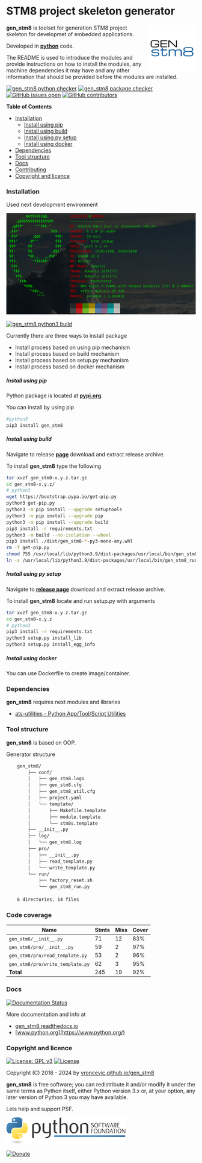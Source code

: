 # STM8 project skeleton generator

<img align="right" src="https://raw.githubusercontent.com/vroncevic/gen_stm8/dev/docs/gen_stm8_logo.png" width="25%">

**gen_stm8** is toolset for generation STM8 project skeleton for
developmet of embedded applications.

Developed in **[python](https://www.python.org/)** code.

The README is used to introduce the modules and provide instructions on
how to install the modules, any machine dependencies it may have and any
other information that should be provided before the modules are installed.

[![gen_stm8 python checker](https://github.com/vroncevic/gen_stm8/actions/workflows/gen_stm8_python_checker.yml/badge.svg)](https://github.com/vroncevic/gen_stm8/actions/workflows/gen_stm8_python_checker.yml) [![gen_stm8 package checker](https://github.com/vroncevic/gen_stm8/actions/workflows/gen_stm8_package_checker.yml/badge.svg)](https://github.com/vroncevic/gen_stm8/actions/workflows/gen_stm8_package.yml) [![GitHub issues open](https://img.shields.io/github/issues/vroncevic/gen_stm8.svg)](https://github.com/vroncevic/gen_stm8/issues) [![GitHub contributors](https://img.shields.io/github/contributors/vroncevic/gen_stm8.svg)](https://github.com/vroncevic/gen_stm8/graphs/contributors)

<!-- START doctoc generated TOC please keep comment here to allow auto update -->
<!-- DON'T EDIT THIS SECTION, INSTEAD RE-RUN doctoc TO UPDATE -->
**Table of Contents**

- [Installation](#installation)
    - [Install using pip](#install-using-pip)
    - [Install using build](#install-using-build)
    - [Install using py setup](#install-using-py-setup)
    - [Install using docker](#install-using-docker)
- [Dependencies](#dependencies)
- [Tool structure](#tool-structure)
- [Docs](#docs)
- [Contributing](#contributing)
- [Copyright and licence](#copyright-and-licence)

<!-- END doctoc generated TOC please keep comment here to allow auto update -->

### Installation

Used next development environment

![debian linux os](https://raw.githubusercontent.com/vroncevic/gen_stm8/dev/docs/debtux.png)

[![gen_stm8 python3 build](https://github.com/vroncevic/gen_stm8/actions/workflows/gen_stm8_python3_build.yml/badge.svg)](https://github.com/vroncevic/gen_stm8/actions/workflows/gen_stm8_python3_build.yml)

Currently there are three ways to install package
* Install process based on using pip mechanism
* Install process based on build mechanism
* Install process based on setup.py mechanism
* Install process based on docker mechanism

##### Install using pip

Python package is located at **[pypi.org](https://pypi.org/project/gen_stm8/)**.

You can install by using pip

```bash
#python3
pip3 install gen_stm8
```

##### Install using build

Navigate to release **[page](https://github.com/vroncevic/gen_stm8/releases/)** download and extract release archive.

To install **gen_stm8** type the following

```bash
tar xvzf gen_stm8-x.y.z.tar.gz
cd gen_stm8-x.y.z/
# python3
wget https://bootstrap.pypa.io/get-pip.py
python3 get-pip.py 
python3 -m pip install --upgrade setuptools
python3 -m pip install --upgrade pip
python3 -m pip install --upgrade build
pip3 install -r requirements.txt
python3 -m build --no-isolation --wheel
pip3 install ./dist/gen_stm8-*-py3-none-any.whl
rm -f get-pip.py
chmod 755 /usr/local/lib/python3.9/dist-packages/usr/local/bin/gen_stm8_run.py
ln -s /usr/local/lib/python3.9/dist-packages/usr/local/bin/gen_stm8_run.py /usr/local/bin/gen_stm8_run.py
```

##### Install using py setup

Navigate to **[release page](https://github.com/vroncevic/gen_stm8/releases)** download and extract release archive.

To install **gen_stm8** locate and run setup.py with arguments

```bash
tar xvzf gen_stm8-x.y.z.tar.gz
cd gen_stm8-x.y.z
# python3
pip3 install -r requirements.txt
python3 setup.py install_lib
python3 setup.py install_egg_info
```

##### Install using docker

You can use Dockerfile to create image/container.

### Dependencies

**gen_stm8** requires next modules and libraries

- [ats-utilities - Python App/Tool/Script Utilities](https://vroncevic.github.io/ats_utilities)

### Tool structure

**gen_stm8** is based on OOP.

Generator structure

```bash
    gen_stm8/
        ├── conf/
        │   ├── gen_stm8.logo
        │   ├── gen_stm8.cfg
        │   ├── gen_stm8_util.cfg
        │   ├── project.yaml
        │   └── template/
        │       ├── Makefile.template
        │       ├── module.template
        │       └── stm8s.template
        ├── __init__.py
        ├── log/
        │   └── gen_stm8.log
        ├── pro/
        │   ├── __init__.py
        │   ├── read_template.py
        │   └── write_template.py
        └── run/
            ├── factory_reset.sh
            └── gen_stm8_run.py

    6 directories, 14 files
```

### Code coverage

| Name | Stmts | Miss | Cover |
|------|-------|------|-------|
| `gen_stm8/__init__.py` | 71 | 12 | 83% |
| `gen_stm8/pro/__init__.py` | 59 | 2 | 97% |
| `gen_stm8/pro/read_template.py` | 53 | 2 | 96% |
| `gen_stm8/pro/write_template.py` | 62 | 3 | 95% |
| **Total** | 245 | 19 | 92% |

### Docs

[![Documentation Status](https://readthedocs.org/projects/gen-stm8/badge/?version=latest)](https://gen-stm8.readthedocs.io/en/latest/?badge=latest)

More documentation and info at

- [gen_stm8.readthedocs.io](https://gen-stm8.readthedocs.io/)
- [www.python.org](https://www.python.org/)

### Copyright and licence

[![License: GPL v3](https://img.shields.io/badge/License-GPLv3-blue.svg)](https://www.gnu.org/licenses/gpl-3.0) [![License](https://img.shields.io/badge/License-Apache%202.0-blue.svg)](https://opensource.org/licenses/Apache-2.0)

Copyright (C) 2018 - 2024 by [vroncevic.github.io/gen_stm8](https://vroncevic.github.io/gen_stm8/)

**gen_stm8** is free software; you can redistribute it and/or modify
it under the same terms as Python itself, either Python version 3.x or,
at your option, any later version of Python 3 you may have available.

Lets help and support PSF.

[![Python Software Foundation](https://raw.githubusercontent.com/vroncevic/gen_stm8/dev/docs/psf-logo-alpha.png)](https://www.python.org/psf/)

[![Donate](https://www.paypalobjects.com/en_US/i/btn/btn_donateCC_LG.gif)](https://www.python.org/psf/donations/)